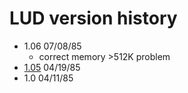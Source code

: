 # LUD version history

- 1.06 07/08/85
  - correct memory >512K problem
- [1.05](1.05) 04/19/85
- 1.0 04/11/85
